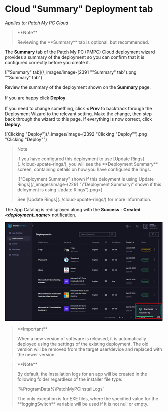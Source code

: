 # Cloud "Summary" Deployment tab

_Applies to: Patch My PC Cloud_

<blockquote class="wp-block-quote">
<p>**Note**</p>
<p>Reviewing the **Summary** tab is optional, but recommended.</p>
</blockquote>

The **Summary** tab of the Patch My PC (PMPC) Cloud deployment wizard provides a summary of the deployment so you can confirm that it is configured correctly before you create it.

!["Summary" tab](/_images/image-(2391 "\"Summary\" tab").png "&#x22;Summary&#x22; tab")

Review the summary of the deployment shown on the **Summary** page.\
\
If you are happy click **Deploy**.\
\
If you need to change something, click **< Prev** to backtrack through the Deployment Wizard to the relevant setting. Make the change, then step back through the wizard to this page. If everything is now correct, click **Deploy**.

![Clicking "Deploy"](/_images/image-(2392 "Clicking \"Deploy\"").png "Clicking &#x22;Deploy&#x22;")

<blockquote class="wp-block-quote">
<p>Note</p>
<p>If you have configured this deployment to use [Update Rings](../cloud-update-rings/), you will see the **Deployment Summary** screen, containing details on how you have configured the rings.</p>
<p>!["Deployment Summary" shown if this deloyment is using Update Rings](/_images/image-(2291 "\"Deployment Summary\" shown if this deloyment is using Update Rings").png>)</p>
<p>See [Update Rings](../cloud-update-rings/) for more information.</p>
</blockquote>

The App Catalog is redisplayed along with the **Success - Created&#x20;**_**\<deployment\_name>**_ notification.

![](/_images/image-(2393).png)

<blockquote class="wp-block-quote">
<p>**Important**</p>
<p>When a new version of software is released, it is automatically deployed using the settings of the existing deployment. The old version will be removed from the target user/device and replaced with the newer version.</p>
</blockquote>

<blockquote class="wp-block-quote">
<p>**Note**</p>
<p>By default, the installation logs for an app will be created in the following folder regardless of the installer file type:</p>
<p>`%ProgramData%\PatchMyPCInstallLogs`</p>
<p>The only exception is for EXE files, where the specified value for the **loggingSwitch** variable will be used if it is not null or empty.</p>
</blockquote>